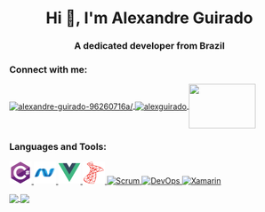 <h1 align="center">Hi 👋, I'm Alexandre Guirado</h1>
<h3 align="center">A dedicated developer from Brazil</h3>

<h3 align="left">Connect with me:</h3>
<p align="left">
<a href="https://linkedin.com/in/alexandre-guirado-96260716a/" 
   target="blank"><img align="center" src="https://img.shields.io/badge/LinkedIn-0077B5?style=for-the-badge&logo=linkedin&logoColor=white" alt="alexandre-guirado-96260716a/" />
</a>
<a href="https://kaggle.com/alexguirado"
   target="blank"><img align="center" src="https://simpleicons.org/icons/kaggle.svg" alt="alexguirado" height="30" width="40" />
</a>
<a href="https://www.hackerrank.com/alexguirado30" 
   target="blank"><img align="center" src="https://hrcdn.net/community-frontend/assets/brand/logo-new-white-green-a5cb16e0ae.svg" height="80" width="120" />
 </a>
</p>

<h3 align="left">Languages and Tools:</h3>
<p align="left">
  <a href="https://learn.microsoft.com/en-us/dotnet/csharp/" target="_blank">
    <img src="https://raw.githubusercontent.com/devicons/devicon/master/icons/csharp/csharp-original.svg" alt="csharp" width="40" height="40"/>
  </a>
  <a href="https://dotnet.microsoft.com/" target="_blank">
    <img src="https://raw.githubusercontent.com/devicons/devicon/master/icons/dot-net/dot-net-original.svg" alt=".NET" width="40" height="40"/>
  </a>
  <a href="https://vuejs.org/" target="_blank">
    <img src="https://raw.githubusercontent.com/devicons/devicon/master/icons/vuejs/vuejs-original.svg" alt="Vue.js" width="40" height="40"/>
  </a>
  <a href="https://www.microsoft.com/en-us/sql-server/" target="_blank">
    <img src="https://raw.githubusercontent.com/devicons/devicon/master/icons/microsoftsqlserver/microsoftsqlserver-plain.svg" alt="SQL Server" width="40" height="40"/>
  </a>
  <a href="https://www.scrum.org/" target="_blank">
    <img src="https://upload.wikimedia.org/wikipedia/commons/5/58/Scrum.png" alt="Scrum" width="40" height="40"/>
  </a>
  <a href="https://azure.microsoft.com/en-us/solutions/devops/" target="_blank">
    <img src="https://upload.wikimedia.org/wikipedia/commons/thumb/3/3c/Azure_DevOps_Logo.svg/1200px-Azure_DevOps_Logo.svg.png" alt="DevOps" width="40" height="40"/>
  </a>
  <a href="https://dotnet.microsoft.com/en-us/apps/xamarin" target="_blank">
    <img src="https://upload.wikimedia.org/wikipedia/commons/d/d1/Xamarin-logo.svg" alt="Xamarin" width="40" height="40"/>
  </a>
</p>

<a href="https://github.com/alexandreguirado">
  <img align="center" src="https://github-readme-stats.vercel.app/api?username=alexandreguirado&hide=contribs,prs&show_icons=true&theme=dark" />
</a>
<a href="https://github.com/alexandreguirado">
  <img align="center" src="https://github-readme-stats.vercel.app/api/top-langs/?username=alexandreguirado&layout=compact"/>
</a>
